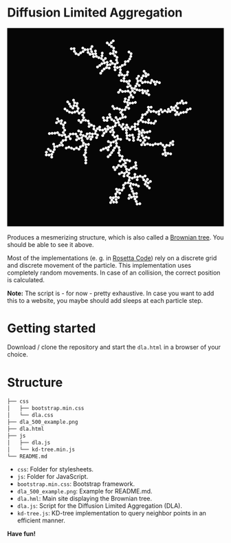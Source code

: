 # Diffusion Limited Aggregation
![](dla_500_example.png)

Produces a mesmerizing structure, which is also called a [Brownian tree](https://rosettacode.org/wiki/Brownian_tree). You should be able to see it above.


Most of the implementations (e. g. in [Rosetta Code](https://rosettacode.org/wiki/Brownian_tree)) rely on a discrete grid and discrete movement of the particle. This implementation uses completely random movements. In case of an collision, the correct position is calculated.

**Note:** The script is - for now - pretty exhaustive. In case you want to add this to a website, you maybe should add sleeps at each particle step.

# Getting started
Download / clone the repository and start the `dla.html` in a browser of your choice.

# Structure
```
├── css
│   ├── bootstrap.min.css
│   └── dla.css
├── dla_500_example.png
├── dla.html
├── js
│   ├── dla.js
│   └── kd-tree.min.js
└── README.md
```
* `css`: Folder for stylesheets.
* `js`: Folder for JavaScript.
* `bootstrap.min.css`: Bootstrap framework.
* `dla_500_example.png`: Example for README.md.
* `dla.hml`: Main site displaying the Brownian tree.
* `dla.js`: Script for the Diffusion Limited Aggregation (DLA).
* `kd-tree.js`: KD-tree implementation to query neighbor points in an efficient manner.

**Have fun!**
